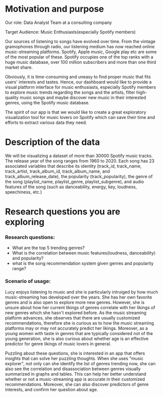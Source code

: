 # Motivation and purpose

Our role: Data Analyst Team at a consulting company

Target Audience: Music Enthusiasts(especially Spotify members)

Our sources of listening to songs have evolved over time. From the vintage gramophones through radio, our listening medium has now reached online music-streaming platforms. Spotify, Apple music, Google play etc are some of the most popular of these. Spotify occupies one of the top ranks with a huge music database, over 100 million subscribers and more than one third market share.

Obviously, it is time-consuming and uneasy to find proper music that fits users' interests and tastes. Hence, our dashboard would like to provide a visual platform interface for music enthusiasts, especially Spotify members to explore music trends regarding the songs and the artists, filter high-quality music songs and maybe discover new music in their interested genres, using the Spotify music database.

The spirit of our app is that we would like to create a great exploratory visualization tool for music lovers on Spotify which can save their time and efforts to extract various data they need.

# Description of the data

We will be visualizing a dataset of more than 30000 Spotify music tracks. The release year of the song ranges from 1960 to 2020.  Each song has 23 associated variables that describe its identity (track_id, track_name, track_artist, track_album_id, track_album_name, and track_album_release_date), the popularity (track_popularity), the genre of the song (playlist_name, playlist_genre, playlist_subgenre), and audio features of the song (such as danceability, energy, key, loudness, speechiness, etc.)

# Research questions you are exploring
### Research questions:

- What are the top 5 trending genres?
- What is the correlation between music features(loudness, danceability) and popularity?
- what is the song recommendation system given genres and popularity range?

### Scenario of usage:
Lucy enjoys listening to music and she is particularly intruiged by how much music-streaming has developed over the years. She has her own favorite genres and is also open to explore more new genres. However, she is unsure about how her current likings of genres correlate with her likings of new genres which she hasn't explored before. As the music streaming platform advances, she observes that there are usually customized recommendations, therefore she is curious as to how the music streaming platforms may or may not accurately predict her likings. Moreover, as a young women with taste in genres that are typically considered not of the young generation, she is also curious about whether age is an effective predictor for genre likings of music lovers in general. 

Puzzling about these questions, she is interested in an app that offers insights that can solve her puzzling thoughts. When she uses "music explorer", not only can she identify the list of genres trending now, she can also see the correlation and disassociation between genres visually summarized in graphs and tables. This can help her better understand whether or not a music-streaming app is accurate in their customized recommendations. Moreover, she can also discover predictors of genre interests, and confirm her question about age.

